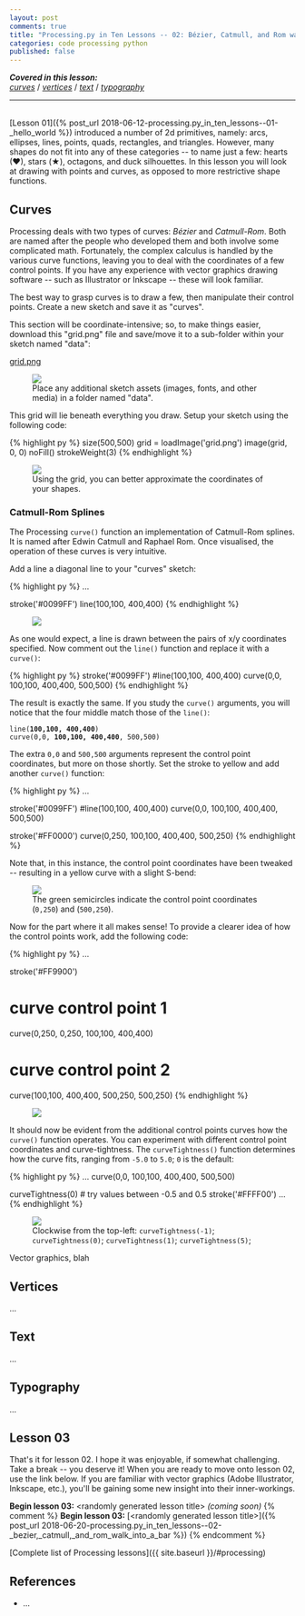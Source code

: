 ```yaml
---
layout: post
comments: true
title: "Processing.py in Ten Lessons -- 02: Bézier, Catmull, and Rom walk into a bar ..."
categories: code processing python
published: false
---
```


***Covered in this lesson:***  
<a href="#curves"><em>curves</em></a> /
<a href="#vertices"><em>vertices</em></a> /
<a href="#text"><em>text</em></a> /
<a href="#typography"><em>typography</em></a>

---
&nbsp;  
[Lesson 01]({% post_url 2018-06-12-processing.py_in_ten_lessons--01-_hello_world %}) introduced a number of 2d primitives, namely: arcs, ellipses, lines, points, quads, rectangles, and triangles. However, many shapes do not fit into any of these categories -- to name just a few: hearts (♥), stars (★), octagons, and duck silhouettes. In this lesson you will look at drawing with points and curves, as opposed to more restrictive shape functions.

## Curves

Processing deals with two types of curves: *Bézier* and *Catmull-Rom*. Both are named after the people who developed them and both involve some complicated math. Fortunately, the complex calculus is handled by the various curve functions, leaving you to deal with the coordinates of a few control points. If you have any experience with vector graphics drawing software -- such as Illustrator or Inkscape -- these will look familiar.

The best way to grasp curves is to draw a few, then manipulate their control points. Create a new sketch and save it as "curves".

This section will be coordinate-intensive; so, to make things easier, download this "grid.png" file and save/move it to a sub-folder within your sketch named "data":

<a href="{{ site.url }}/img/pitl02/grid.png">grid.png</a>

<figure>
  <img src="{{ site.url }}/img/pitl02/curves-data-folder.png" />
  <figcaption>Place any additional sketch assets (images, fonts, and other media) in a folder named "data".</figcaption>
</figure>

This grid will lie beneath everything you draw. Setup your sketch using the following code:

{% highlight py %}
size(500,500)
grid = loadImage('grid.png')
image(grid, 0, 0)
noFill()
strokeWeight(3)
{% endhighlight %}

<figure>
  <img src="{{ site.url }}/img/pitl02/curves-grid.png" />
  <figcaption>Using the grid, you can better approximate the coordinates of your shapes.</figcaption>
</figure>

### Catmull-Rom Splines

The Processing `curve()` function an implementation of Catmull-Rom splines. It is named after Edwin Catmull and Raphael Rom. Once visualised, the operation of these curves is very intuitive.

Add a line a diagonal line to your "curves" sketch:

{% highlight py %}
...

stroke('#0099FF')
line(100,100, 400,400)
{% endhighlight %}

<figure>
  <img src="{{ site.url }}/img/pitl02/curves-line.png" />
</figure>

As one would expect, a line is drawn between the pairs of x/y coordinates specified. Now comment out the `line()` function and replace it with a `curve()`:

{% highlight py %}
stroke('#0099FF')
#line(100,100, 400,400)
curve(0,0, 100,100, 400,400, 500,500)
{% endhighlight %}

The result is exactly the same. If you study the `curve()` arguments, you will notice that the four middle match those of the `line()`:

<code>line(<b>100,100, 400,400</b>)</code>  
<code>curve(0,0, <b>100,100, 400,400</b>, 500,500)</code>

The extra `0,0` and `500,500` arguments represent the control point coordinates, but more on those shortly. Set the stroke to yellow and add another `curve()` function:

{% highlight py %}
...

stroke('#0099FF')
#line(100,100, 400,400)
curve(0,0, 100,100, 400,400, 500,500)

stroke('#FF0000')
curve(0,250, 100,100, 400,400, 500,250)
{% endhighlight %}

Note that, in this instance, the control point coordinates have been tweaked -- resulting in a yellow curve with a slight S-bend:

<figure>
  <img src="{{ site.url }}/img/pitl02/curves-line-curved.png" />
  <figcaption>The green semicircles indicate the control point coordinates (<code>0,250</code>) and (<code>500,250</code>).</figcaption>
</figure>

Now for the part where it all makes sense! To provide a clearer idea of how the control points work, add the following code:

{% highlight py %}
...

stroke('#FF9900')
# curve control point 1
curve(0,250, 0,250, 100,100, 400,400)
# curve control point 2
curve(100,100, 400,400, 500,250, 500,250)
{% endhighlight %}

<figure>
  <img src="{{ site.url }}/img/pitl02/curves-line-control-points.png" />
</figure>

It should now be evident from the additional control points curves how the `curve()` function operates. You can experiment with different control point coordinates and curve-tightness. The `curveTightness()` function determines how the curve fits, ranging from `-5.0` to `5.0`; `0` is the default:

{% highlight py %}
...
curve(0,0, 100,100, 400,400, 500,500)

curveTightness(0) # try values between -0.5 and 0.5
stroke('#FFFF00')
...
{% endhighlight %}

<figure>
  <img src="{{ site.url }}/img/pitl02/curves-tightness.png" />
  <figcaption>
    Clockwise from the top-left:
    <code>curveTightness(-1)</code>;
    <code>curveTightness(0)</code>;
    <code>curveTightness(1)</code>;
    <code>curveTightness(5)</code>;
  </figcaption>
</figure>






Vector graphics, blah

## Vertices

...

## Text

...

## Typography

...

## Lesson 03

That's it for lesson 02. I hope it was enjoyable, if somewhat challenging. Take a break -- you deserve it! When you are ready to move onto lesson 02, use the link below. If you are familiar with vector graphics (Adobe Illustrator, Inkscape, etc.), you'll be gaining some new insight into their inner-workings.

**Begin lesson 03:** \<randomly generated lesson title\> *(coming soon)*
{% comment %}
**Begin lesson 03:** [\<randomly generated lesson title\>]({% post_url 2018-06-20-processing.py_in_ten_lessons--02-_bezier,_catmull,_and_rom_walk_into_a_bar %})
{% endcomment %}

[Complete list of Processing lessons]({{ site.baseurl }}/#processing)

## References

* ...

